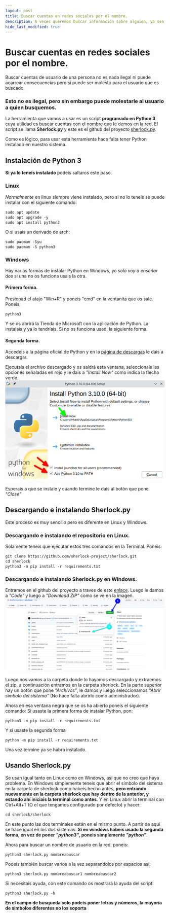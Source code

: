 ```yaml
---
layout: post
title: Buscar cuentas en redes sociales por el nombre.
description: A veces queremos buscar información sobre alguien, ya sea por curiosidad o cualquier otro fin.
hide_last_modified: true
---
```

# Buscar cuentas en redes sociales por el nombre.

Buscar cuentas de usuario de una persona no es nada ilegal ni puede acarrear consecuencias pero si puede ser molesto para el usuario que es buscado.

### Esto no es ilegal, pero sin embargo puede molestarle al usuario a quien busquemos.

La herramienta que vamos a usar es un script **programado en Python 3** cuya utilidad es buscar cuentas con el nombre que le demos en la red.
El script se llama **Sherlock.py** y este es el github del proyecto [sherlock.py](https://github.com/sherlock-project/sherlock).

Como es lógico, para usar esta herramienta hace falta tener Python instalado en nuestro sistema. 
## Instalación de Python 3

**Si ya lo teneis instalado** podeis saltaros este paso.
### Linux
*Normalmente* en linux siempre viene instalado, pero si no lo teneis se puede instalar con el siguiente comando:
~~~
sudo apt update 
sudo apt upgrade -y
sudo apt install python3
~~~
O si usais un derivado de arch:
~~~
sudo pacman -Syu
sudo pacman -S python3
~~~

### Windows
Hay varias formas de instalar Python en Windows, yo *solo voy a enseñar dos* si una no os funciona usais la otra.

#### Primera forma.
Presionad el atajo "Win+R" y poneis "cmd" en la ventanita que os sale.
Poneis:
~~~
python3
~~~
Y se os abrirá la Tienda de Microsoft con la aplicación de Python. La instalais y ya lo tendríais. Si no os funciona usad, la siguiente forma.

#### Segunda forma.
Accedeis a la página oficial de Python y en la [página de descargas](https://www.python.org/downloads/) le dais a descargar.

Ejecutais el archivo descargado y os saldrá esta ventana, seleccionais las opciones señaladas en rojo y le dais a *"Install Now"* como indica la flecha verde.
![](https://raw.githubusercontent.com/H4ckX0R/h4ckx0r.github.io/master/tutoriales/Imagenes/Buscar-usernames-en-la-red/Instalarpython3img1.png)

Esperais a que se instale y cuando termine le dais al botón que pone *"Close"*

## Descargando e instalando Sherlock.py

Este proceso es muy sencillo pero es diferente en Linux y Windows.
### Descargando e instalando el repositorio en Linux.
Solamente teneis que ejecutar estos tres comandos en la Terminal.
Poneis:
~~~
git clone https://github.com/sherlock-project/sherlock.git
cd sherlock
python3 -m pip install -r requirements.txt
~~~

### Descargando e instalando Sherlock.py en Windows.
Entramos en el github del proyecto a traves de este [enlace](https://github.com/sherlock-project/sherlock).
Luego le damos a *"Code"* y luego a *"Download ZIP"* como se ve en la imagen.
![](https://raw.githubusercontent.com/H4ckX0R/h4ckx0r.github.io/master/tutoriales/Imagenes/Buscar-usernames-en-la-red/Descargarsherlockenwindows.png)

Luego nos vamos a la carpeta donde lo hayamos descargado y extraemos el zip, a continuación entramos en la carpeta sherlock. En la parte superior hay un botón que pone *"Archivos"*, le damos y luego seleccionamos *"Abrir símbolo del sistema"* (No hace falta abrirlo como administrador).

Ahora en esa ventana negra que se os ha abierto poneis el siguiente comando:
Si usaste la primera forma de instalar Python, pon:
~~~
python3 -m pip install -r requirements.txt
~~~
Y si usaste la segunda forma
~~~
python -m pip install -r requirements.txt
~~~
Una vez termine ya se habrá instalado.

## Usando Sherlock.py

Se usan igual tanto en Linux como en Windows, así que no creo que haya problema. 
En Windows simplemente teneis que abrir el símbolo del sistema en la carpeta de sherlock como habeis hecho antes, **pero entrando nuevamente en la carpeta sherlock que hay dentro de la anterior, y estando ahí iniciais la terminal como antes**.
Y en Linux abrir la terminal con Ctrl+Alt+T (O el que tengamos configurado por defecto) y hacer:
~~~
cd sherlock/sherlock
~~~

En este punto las dos terminales están en el mismo punto. A partir de aquí se hace igual en los dos sistemas.
**Si en windows habeis usado la segunda forma, en vez de poner *"python3"*, poneis simplemente *"python"*.**

Ahora para buscar un nombre de usuario en la red, poneis:
~~~
python3 sherlock.py nombreabuscar
~~~

Podeis también buscar varios a la vez separandolos por espacios así:
~~~
python3 sherlock.py nombreabuscar1 nombreabuscar2
~~~

Si necesitais ayuda, con este comando os mostrará la ayuda del script:
~~~
python3 sherlock.py -h
~~~

**En el campo de busqueda solo podeis poner letras y números, la mayoría de simbolos diferentes no los soporta**